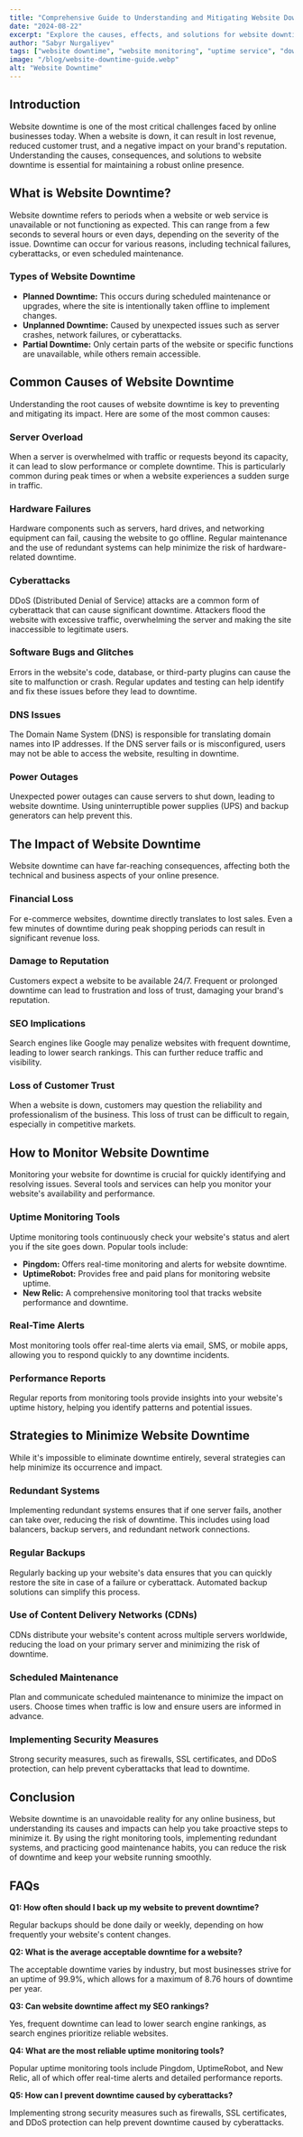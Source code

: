 ```yaml
---
title: "Comprehensive Guide to Understanding and Mitigating Website Downtime"
date: "2024-08-22"
excerpt: "Explore the causes, effects, and solutions for website downtime to ensure your online presence remains strong and reliable."
author: "Sabyr Nurgaliyev"
tags: ["website downtime", "website monitoring", "uptime service", "downtime monitor"]
image: "/blog/website-downtime-guide.webp"
alt: "Website Downtime"
---
```


## Introduction

Website downtime is one of the most critical challenges faced by online businesses today. When a website is down, it can result in lost revenue, reduced customer trust, and a negative impact on your brand's reputation. Understanding the causes, consequences, and solutions to website downtime is essential for maintaining a robust online presence.

## What is Website Downtime?

Website downtime refers to periods when a website or web service is unavailable or not functioning as expected. This can range from a few seconds to several hours or even days, depending on the severity of the issue. Downtime can occur for various reasons, including technical failures, cyberattacks, or even scheduled maintenance.

### Types of Website Downtime

- **Planned Downtime:** This occurs during scheduled maintenance or upgrades, where the site is intentionally taken offline to implement changes.
- **Unplanned Downtime:** Caused by unexpected issues such as server crashes, network failures, or cyberattacks.
- **Partial Downtime:** Only certain parts of the website or specific functions are unavailable, while others remain accessible.

## Common Causes of Website Downtime

Understanding the root causes of website downtime is key to preventing and mitigating its impact. Here are some of the most common causes:

### Server Overload

When a server is overwhelmed with traffic or requests beyond its capacity, it can lead to slow performance or complete downtime. This is particularly common during peak times or when a website experiences a sudden surge in traffic.

### Hardware Failures

Hardware components such as servers, hard drives, and networking equipment can fail, causing the website to go offline. Regular maintenance and the use of redundant systems can help minimize the risk of hardware-related downtime.

### Cyberattacks

DDoS (Distributed Denial of Service) attacks are a common form of cyberattack that can cause significant downtime. Attackers flood the website with excessive traffic, overwhelming the server and making the site inaccessible to legitimate users.

### Software Bugs and Glitches

Errors in the website's code, database, or third-party plugins can cause the site to malfunction or crash. Regular updates and testing can help identify and fix these issues before they lead to downtime.

### DNS Issues

The Domain Name System (DNS) is responsible for translating domain names into IP addresses. If the DNS server fails or is misconfigured, users may not be able to access the website, resulting in downtime.

### Power Outages

Unexpected power outages can cause servers to shut down, leading to website downtime. Using uninterruptible power supplies (UPS) and backup generators can help prevent this.

## The Impact of Website Downtime

Website downtime can have far-reaching consequences, affecting both the technical and business aspects of your online presence.

### Financial Loss

For e-commerce websites, downtime directly translates to lost sales. Even a few minutes of downtime during peak shopping periods can result in significant revenue loss.

### Damage to Reputation

Customers expect a website to be available 24/7. Frequent or prolonged downtime can lead to frustration and loss of trust, damaging your brand's reputation.

### SEO Implications

Search engines like Google may penalize websites with frequent downtime, leading to lower search rankings. This can further reduce traffic and visibility.

### Loss of Customer Trust

When a website is down, customers may question the reliability and professionalism of the business. This loss of trust can be difficult to regain, especially in competitive markets.

## How to Monitor Website Downtime

Monitoring your website for downtime is crucial for quickly identifying and resolving issues. Several tools and services can help you monitor your website's availability and performance.

### Uptime Monitoring Tools

Uptime monitoring tools continuously check your website's status and alert you if the site goes down. Popular tools include:

- **Pingdom:** Offers real-time monitoring and alerts for website downtime.
- **UptimeRobot:** Provides free and paid plans for monitoring website uptime.
- **New Relic:** A comprehensive monitoring tool that tracks website performance and downtime.

### Real-Time Alerts

Most monitoring tools offer real-time alerts via email, SMS, or mobile apps, allowing you to respond quickly to any downtime incidents.

### Performance Reports

Regular reports from monitoring tools provide insights into your website's uptime history, helping you identify patterns and potential issues.

## Strategies to Minimize Website Downtime

While it's impossible to eliminate downtime entirely, several strategies can help minimize its occurrence and impact.

### Redundant Systems

Implementing redundant systems ensures that if one server fails, another can take over, reducing the risk of downtime. This includes using load balancers, backup servers, and redundant network connections.

### Regular Backups

Regularly backing up your website's data ensures that you can quickly restore the site in case of a failure or cyberattack. Automated backup solutions can simplify this process.

### Use of Content Delivery Networks (CDNs)

CDNs distribute your website's content across multiple servers worldwide, reducing the load on your primary server and minimizing the risk of downtime.

### Scheduled Maintenance

Plan and communicate scheduled maintenance to minimize the impact on users. Choose times when traffic is low and ensure users are informed in advance.

### Implementing Security Measures

Strong security measures, such as firewalls, SSL certificates, and DDoS protection, can help prevent cyberattacks that lead to downtime.

## Conclusion

Website downtime is an unavoidable reality for any online business, but understanding its causes and impacts can help you take proactive steps to minimize it. By using the right monitoring tools, implementing redundant systems, and practicing good maintenance habits, you can reduce the risk of downtime and keep your website running smoothly.

## FAQs

**Q1: How often should I back up my website to prevent downtime?**

Regular backups should be done daily or weekly, depending on how frequently your website's content changes.

**Q2: What is the average acceptable downtime for a website?**

The acceptable downtime varies by industry, but most businesses strive for an uptime of 99.9%, which allows for a maximum of 8.76 hours of downtime per year.

**Q3: Can website downtime affect my SEO rankings?**

Yes, frequent downtime can lead to lower search engine rankings, as search engines prioritize reliable websites.

**Q4: What are the most reliable uptime monitoring tools?**

Popular uptime monitoring tools include Pingdom, UptimeRobot, and New Relic, all of which offer real-time alerts and detailed performance reports.

**Q5: How can I prevent downtime caused by cyberattacks?**

Implementing strong security measures such as firewalls, SSL certificates, and DDoS protection can help prevent downtime caused by cyberattacks.
